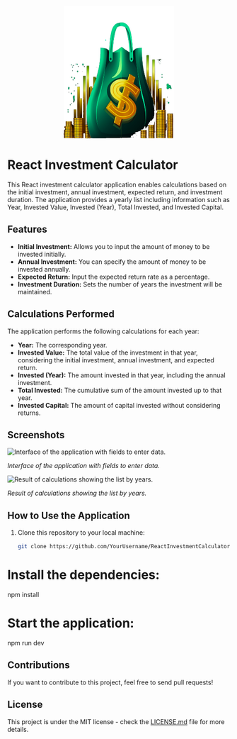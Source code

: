 
<p align="center">
  <img src="https://github.com/CarlosRQuinteroM/INVESTMENT/blob/master/src/assets/investment-calculator-logo.png?raw=true" alt="logo" width="250" height="300" >
</p>

# React Investment Calculator

This React investment calculator application enables calculations based on the initial investment, annual investment, expected return, and investment duration. The application provides a yearly list including information such as Year, Invested Value, Invested (Year), Total Invested, and Invested Capital.

## Features

- **Initial Investment:** Allows you to input the amount of money to be invested initially.
- **Annual Investment:** You can specify the amount of money to be invested annually.
- **Expected Return:** Input the expected return rate as a percentage.
- **Investment Duration:** Sets the number of years the investment will be maintained.

## Calculations Performed

The application performs the following calculations for each year:

- **Year:** The corresponding year.
- **Invested Value:** The total value of the investment in that year, considering the initial investment, annual investment, and expected return.
- **Invested (Year):** The amount invested in that year, including the annual investment.
- **Total Invested:** The cumulative sum of the amount invested up to that year.
- **Invested Capital:** The amount of capital invested without considering returns.

## Screenshots

![Interface of the application with fields to enter data.](screenshots/screenshot1.png)

*Interface of the application with fields to enter data.*

![Result of calculations showing the list by years.](screenshots/screenshot2.png)

*Result of calculations showing the list by years.*

## How to Use the Application

1. Clone this repository to your local machine:

   ```bash
   git clone https://github.com/YourUsername/ReactInvestmentCalculator.git

# Install the dependencies:
npm install

# Start the application:
npm run dev

## Contributions
If you want to contribute to this project, feel free to send pull requests!

## License
This project is under the MIT license - check the [LICENSE.md](LICENSE.md) file for more details.

